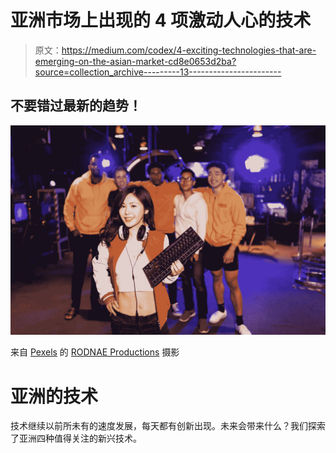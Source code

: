 # 亚洲市场上出现的 4 项激动人心的技术

> 原文：<https://medium.com/codex/4-exciting-technologies-that-are-emerging-on-the-asian-market-cd8e0653d2ba?source=collection_archive---------13----------------------->

## 不要错过最新的趋势！

![](img/cfaf9b8c961e147ef20533a9aece6ae1.png)

来自 [Pexels](https://www.pexels.com/photo/a-woman-smiling-while-holding-a-black-keyboard-7915509/?utm_content=attributionCopyText&utm_medium=referral&utm_source=pexels) 的 [RODNAE Productions](https://www.pexels.com/@rodnae-prod?utm_content=attributionCopyText&utm_medium=referral&utm_source=pexels) 摄影

# 亚洲的技术

技术继续以前所未有的速度发展，每天都有创新出现。未来会带来什么？我们探索了亚洲四种值得关注的新兴技术。